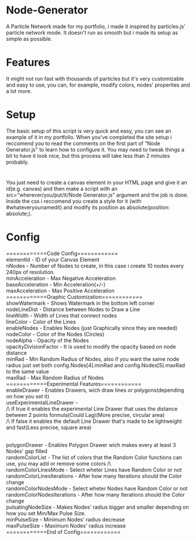 # Node-Generator
A Particle Network made for my portfolio, i made it inspired by particles.js' particle network mode. It doesn't run as smooth but i made its setup as simple as possible.
# Features
It might not run fast with thousands of particles but it's very customizable and easy to use, you can, for example, modify colors, nodes' properites and a lot more.
# Setup
The basic setup of this script is very quick and easy, you can see an example of it in my portfolio.
When you've completed the site setup i reccomend you to read the comments on the first part of "Node Generator.js" to learn how to configure it.
You may need to tweak things a bit to have it look nice, but this process will take less than 2 minutes probably.
# 
You just need to create a canvas element in your HTML page and give it an id(e.g. canvas) and then make a script with an src="wherever/you/put/it/Node Generator.js" argument and the job is done.
Inside the css i reccomend you create a style for it (with #whateveryounamedit) and modify its position as absolute(position: absolute;).
# Config
============Code Config============ <br>
elementId - ID of your Canvas Element <br>
nNodes - Number of Nodes to create, in this case i create 10 nodes every 240px of resolution. <br>
minAcceleration - Max Negative Acceleration <br>
baseAcceleration - Min Acceleration(+/-) <br>
maxAcceleration - Max Positive Acceleration <br>
============Graphic Customization============ <br>
showWatermark - Shows Watermark in the bottom left corner <br>
nodeLineDist - Distance between Nodes to Draw a Line <br>
lineWidth - Width of Lines that connect nodes <br>
lineColor - Color of the Lines <br>
enableNodes - Enables Nodes (just Graphically since they are needed) <br>
nodeColor - Color of the Nodes (Circles) <br>
nodeAlpha - Opacity of the Nodes <br>
opacityDivisionFactor - It is used to modify the opacity based on node distance <br>
minRad - Min Random Radius of Nodes, also if you want the same node radius just set both config.Nodes[4].minRad and config.Nodes[5].maxRad to the same value <br>
maxRad - Max Random Radius of Nodes <br>
============Experimental Features============ <br>
enableDrawer - Enables Drawers, wich draw lines or polygons(depending on how you set it) <br>
useExperimentalLineDrawer - <br>
/\ If true it enables the experimental Line Drawer that uses the distance between 2 points formula(Could Lag)(More precise, circular area) <br>
/\ If false it enables the default Line Drawer that's made to be lightweight and fast(Less precise, square area) <br> <br>

polygonDrawer - Enables Polygon Drawer wich makes every at least 3 Nodes' gap filled <br>
randomColorList - The list of colors that the Random Color functions can use, you may add or remove some colors /\ <br>
randomColorLinesMode - Select wheter Lines have Random Color or not <br>
randomColorLinesIterations - After how many Iterations should the Color change <br>
randomColorNodesMode - Select wheter Nodes have Random Color or not <br>
randomColorNodesIterations - After how many Iterations should the Color change <br>
pulsatingNodeSize - Makes Nodes' radius bigger and smaller depending on how you set Min/Max Pulse Size. <br>
minPulseSize - Minimum Nodes' radius decrease <br>
maxPulseSize - Maximum Nodes' radius increase <br>
============End of Config============
